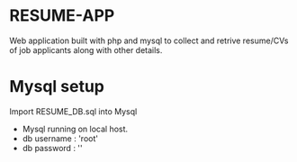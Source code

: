 # RESUME-APP
Web application built with php and mysql to collect and retrive resume/CVs of job applicants along with other details. 

# Mysql setup
  Import RESUME_DB.sql into Mysql
  * Mysql running on local host.
  * db username : 'root'
  * db password : ''
